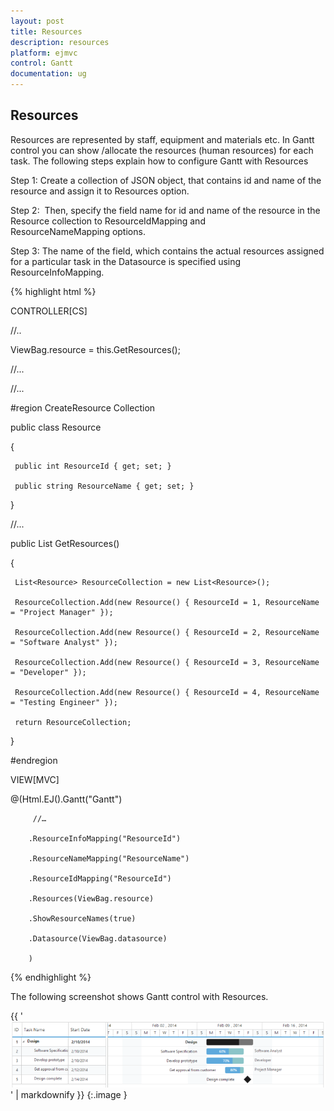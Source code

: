 ```yaml
---
layout: post
title: Resources
description: resources
platform: ejmvc
control: Gantt
documentation: ug
---
```


## Resources

Resources are represented by staff, equipment and materials etc. In Gantt control you can show /allocate the resources (human resources) for each task. The following steps explain how to configure Gantt with Resources

Step 1: Create a collection of JSON object, that contains id and name of the resource and assign it to Resources option.

Step 2:  Then, specify the field name for id and name of the resource in the Resource collection to ResourceIdMapping and ResourceNameMapping options. 

Step 3: The name of the field, which contains the actual resources assigned for a particular task in the Datasource is specified using ResourceInfoMapping.





{% highlight html %}

CONTROLLER[CS]

//..

ViewBag.resource = this.GetResources();

//...



//...

 #region CreateResource Collection

 public class Resource

 {

     public int ResourceId { get; set; }

     public string ResourceName { get; set; }



 }

 //...

 public List<Resource> GetResources()

 {

     List<Resource> ResourceCollection = new List<Resource>();

     ResourceCollection.Add(new Resource() { ResourceId = 1, ResourceName = "Project Manager" });

     ResourceCollection.Add(new Resource() { ResourceId = 2, ResourceName = "Software Analyst" });

     ResourceCollection.Add(new Resource() { ResourceId = 3, ResourceName = "Developer" });

     ResourceCollection.Add(new Resource() { ResourceId = 4, ResourceName = "Testing Engineer" });

     return ResourceCollection;

 }

 #endregion  

VIEW[MVC]





@(Html.EJ().Gantt("Gantt")

         //…

        .ResourceInfoMapping("ResourceId")

        .ResourceNameMapping("ResourceName")

        .ResourceIdMapping("ResourceId")

        .Resources(ViewBag.resource)

        .ShowResourceNames(true)

        .Datasource(ViewBag.datasource)

        )



{% endhighlight %}





The following screenshot shows Gantt control with Resources.



{{ '![](Resources_images/Resources_img1.png)' | markdownify }}
{:.image }


